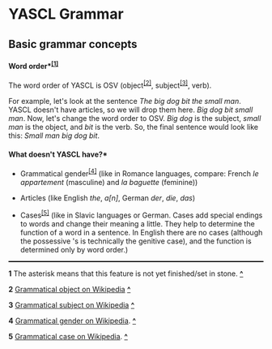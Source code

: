 # YASCL Grammar

## Basic grammar concepts

#### Word order\*<sup id="a1">[[1]](#f1)</sup>

The word order of YASCL is OSV (object<sup id="a2">[[2]](#f2)</sup>, subject<sup id="a3">[[3]](#f3)</sup>, verb).

For example, let's look at the sentence _The big dog bit the small man_. YASCL doesn't have articles, so we will drop them here. _Big dog bit small man_. Now, let's change the word order to OSV. _Big dog_ is the subject, _small man_ is the object, and _bit_ is the verb. So, the final sentence would look like this: _Small man big dog bit_.

#### What doesn't YASCL have?\*

- Grammatical gender<sup id="a4">[[4]](#f4)</sup> (like in Romance languages, compare: French _le appartement_ (masculine) and _la baguette_ (feminine))

- Articles (like English _the_, _a[n]_, German _der_, _die_, _das_)

- Cases<sup id="a5">[[5]](#f5)</sup> (like in Slavic languages or German. Cases add special endings to words and change their meaning a little. They help to determine the function of a word in a sentence. In English there are no cases (although the possessive 's is technically the genitive case), and the function is determined only by word order.)

<hr style="background-color: black; height: 2px">

<b id="f1">1</b> The asterisk means that this feature is not yet finished/set in stone. [**^**](#a1)

<b id="f2">2</b> [Grammatical object on Wikipedia](<https://en.wikipedia.org/wiki/Object_(grammar)>) [**^**](#a2)

<b id="f3">3</b> [Grammatical subject on Wikipedia](<https://en.wikipedia.org/wiki/Subject_(grammar)>) [**^**](#a3)

<b id="f4">4</b> [Grammatical gender on Wikipedia](https://en.wikipedia.org/wiki/Grammatical_gender). [**^**](#a4)

<b id="f5">5</b> [Grammatical case on Wikipedia](https://en.wikipedia.org/wiki/Grammatical_case). [**^**](#a5)
